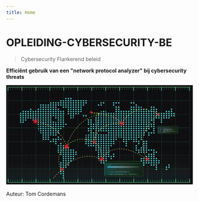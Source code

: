 ```yaml
---
title: Home
---
```


# OPLEIDING-CYBERSECURITY-BE

> Cybersecurity Flankerend beleid

**Efficiënt gebruik van een "network protocol analyzer" bij cybersecurity threats**   


![Success](./assets/Frontpage.png)   






Auteur: Tom Cordemans